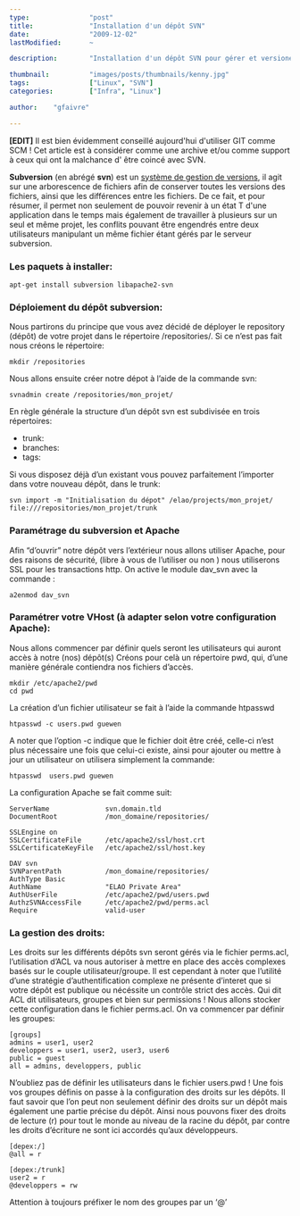 ```yaml
---
type:               "post"
title:              "Installation d'un dépôt SVN"
date:               "2009-12-02"
lastModified:       ~

description:        "Installation d'un dépôt SVN pour gérer et versioner le code source d'un projet"

thumbnail:          "images/posts/thumbnails/kenny.jpg"
tags:               ["Linux", "SVN"]
categories:         ["Infra", "Linux"]

author:    "gfaivre"

---
```


**[EDIT]** Il est bien évidemment conseillé aujourd'hui d'utiliser GIT comme SCM ! Cet article est à considérer comme une archive et/ou comme support à ceux qui ont la malchance d' être coincé avec SVN.

**Subversion** (en abrégé **svn**) est un <a title="Système de gestion de versions" target="_blank" href="http://fr.wikipedia.org/wiki/Syst%C3%A8me_de_gestion_de_versions">système de gestion de versions</a>, il agit sur une arborescence de fichiers afin de conserver toutes les versions des fichiers, ainsi que les différences entre les fichiers. De ce fait, et pour résumer, il permet non seulement de pouvoir revenir à un état T d'une application dans le temps mais également de travailler à plusieurs sur un seul et même projet, les conflits pouvant être engendrés entre deux utilisateurs manipulant un même fichier étant gérés par le serveur subversion.

### Les paquets à installer:

```
apt-get install subversion libapache2-svn
```

### Déploiement du dépôt subversion:

Nous partirons du principe que vous avez décidé de déployer le repository (dépôt) de votre projet dans le répertoire /repositories/. Si ce n’est pas fait nous créons le répertoire:

```
mkdir /repositories
```

Nous allons ensuite créer notre dépot à l’aide de la commande svn:

```
svnadmin create /repositories/mon_projet/
```

En règle générale la structure d’un dépôt svn est subdivisée en trois répertoires:

* trunk:
* branches:
* tags:

Si vous disposez déjà d’un existant vous pouvez parfaitement l’importer dans votre nouveau dépôt, dans le trunk:

```
svn import -m "Initialisation du dépot" /elao/projects/mon_projet/ file:///repositories/mon_projet/trunk
```

### Paramétrage du subversion et Apache

Afin “d’ouvrir” notre dépôt vers l’extérieur nous allons utiliser Apache, pour des raisons de sécurité, (libre à vous de l’utiliser ou non ) nous utiliserons SSL pour les transactions http. On active le module dav_svn avec la commande :

```
a2enmod dav_svn
```

### Paramétrer votre VHost (à adapter selon votre configuration Apache):

Nous allons commencer par définir quels seront les utilisateurs qui auront accès à notre (nos) dépôt(s) Créons pour celà un répertoire pwd, qui, d’une manière générale contiendra nos fichiers d’accès.

```
mkdir /etc/apache2/pwd
cd pwd
```

La création d’un fichier utilisateur se fait à l’aide la commande htpasswd

```
htpasswd -c users.pwd guewen
```

A noter que l’option -c indique que le fichier doit être créé, celle-ci n’est plus nécessaire une fois que celui-ci existe, ainsi pour ajouter ou mettre à jour un utilisateur on utilisera simplement la commande:

```
htpasswd  users.pwd guewen
```

La configuration Apache se fait comme suit:

```apacheconf
ServerName              svn.domain.tld
DocumentRoot            /mon_domaine/repositories/

SSLEngine on
SSLCertificateFile      /etc/apache2/ssl/host.crt
SSLCertificateKeyFile   /etc/apache2/ssl/host.key

DAV svn
SVNParentPath           /mon_domaine/repositories/
AuthType Basic
AuthName                "ELAO Private Area"
AuthUserFile            /etc/apache2/pwd/users.pwd
AuthzSVNAccessFile      /etc/apache2/pwd/perms.acl
Require                 valid-user
```

### La gestion des droits:

Les droits sur les différents dépôts svn seront gérés via le fichier perms.acl, l’utilisation d’ACL va nous autoriser à mettre en place des accès complexes basés sur le couple utilisateur/groupe. Il est cependant à noter que l’utilité d’une stratégie d’authentification complexe ne présente d’interet que si votre dépôt est publique ou nécéssite un contrôle strict des accès. Qui dit ACL dit utilisateurs, groupes et bien sur permissions ! Nous allons stocker cette configuration dans le fichier perms.acl. On va commencer par définir les groupes:

```
[groups]
admins = user1, user2
developpers = user1, user2, user3, user6
public = guest
all = admins, developpers, public
```

N’oubliez pas de définir les utilisateurs dans le fichier users.pwd ! Une fois vos groupes définis on passe à la configuration des droits sur les dépôts. Il faut savoir que l’on peut non seulement définir des droits sur un dépôt mais également une partie précise du dépôt. Ainsi nous pouvons fixer des droits de lecture (r) pour tout le monde au niveau de la racine du dépôt, par contre les droits d’écriture ne sont ici accordés qu’aux développeurs.

```
[depex:/]
@all = r

[depex:/trunk]
user2 = r
@developpers = rw
```

Attention à toujours préfixer le nom des groupes par un ‘@’

